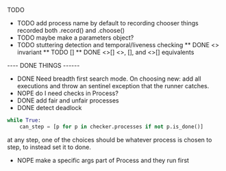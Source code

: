 TODO

* TODO add process name by default to recording chooser things recorded
  both .record() and .choose()
* TODO maybe make a parameters object?
* TODO stuttering detection and temporal/liveness checking
  ** DONE <> invariant
  ** TODO []
  ** DONE <>[]
  <>, [], and <>[] equivalents


---- DONE THINGS ------
* DONE Need breadth first search mode. On choosing new: add all executions and throw an sentinel exception that the runner catches.
* NOPE do I need checks in Process?
* DONE add fair and unfair processes
* DONE detect deadlock 

```python
while True:
    can_step = [p for p in checker.processes if not p.is_done()]
```
at any step, one of the choices should be whatever process is chosen to step,
to instead set it to done.
* NOPE make a specific args part of Process and they run first
